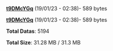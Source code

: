 [**t9DMcYGq**](/data/t9DMcYGq.txt) (19/01/23 - 02:38)- 589 bytes

[**t9DMcYGq**](/data/t9DMcYGq.txt) (19/01/23 - 02:38)- 589 bytes

**Total Datas**: 5194

**Total Size**: 31.28 MB / 31.3 MB